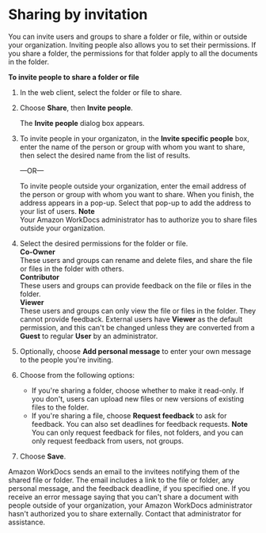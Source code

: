 # Sharing by invitation<a name="share-invite"></a>

You can invite users and groups to share a folder or file, within or outside your organization\. Inviting people also allows you to set their permissions\. If you share a folder, the permissions for that folder apply to all the documents in the folder\.

**To invite people to share a folder or file**

1. In the web client, select the folder or file to share\.

1. Choose **Share**, then **Invite people**\. 

   The **Invite people** dialog box appears\.

1. To invite people in your organizaton, in the **Invite specific people** box, enter the name of the person or group with whom you want to share, then select the desired name from the list of results\. 

   —OR—

   To invite people outside your organization, enter the email address of the person or group with whom you want to share\. When you finish, the address appears in a pop\-up\. Select that pop\-up to add the address to your list of users\. 
**Note**  
Your Amazon WorkDocs administrator has to authorize you to share files outside your organization\.

1. Select the desired permissions for the folder or file\.  
**Co\-Owner**  
These users and groups can rename and delete files, and share the file or files in the folder with others\.  
**Contributor**  
These users and groups can provide feedback on the file or files in the folder\.  
**Viewer**  
These users and groups can only view the file or files in the folder\. They cannot provide feedback\. External users have **Viewer** as the default permission, and this can't be changed unless they are converted from a **Guest** to regular **User** by an administrator\.

1. Optionally, choose **Add personal message** to enter your own message to the people you're inviting\.

1. Choose from the following options:
   + If you're sharing a folder, choose whether to make it read\-only\. If you don't, users can upload new files or new versions of existing files to the folder\.
   + If you're sharing a file, choose **Request feedback** to ask for feedback\. You can also set deadlines for feedback requests\.
**Note**  
You can only request feedback for files, not folders, and you can only request feedback from users, not groups\.

1. Choose **Save**\. 

Amazon WorkDocs sends an email to the invitees notifying them of the shared file or folder\. The email includes a link to the file or folder, any personal message, and the feedback deadline, if you specified one\. If you receive an error message saying that you can't share a document with people outside of your organization, your Amazon WorkDocs administrator hasn't authorized you to share externally\. Contact that administrator for assistance\.